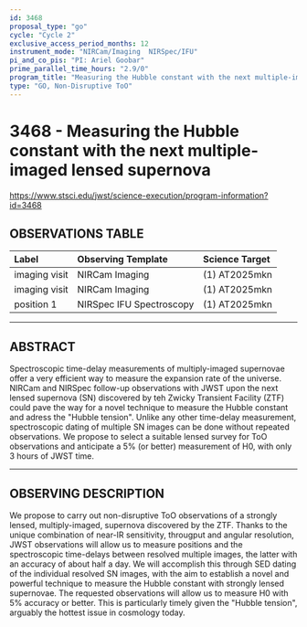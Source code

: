 ```yaml
---
id: 3468
proposal_type: "go"
cycle: "Cycle 2"
exclusive_access_period_months: 12
instrument_mode: "NIRCam/Imaging  NIRSpec/IFU"
pi_and_co_pis: "PI: Ariel Goobar"
prime_parallel_time_hours: "2.9/0"
program_title: "Measuring the Hubble constant with the next multiple-imaged lensed supernova"
type: "GO, Non-Disruptive ToO"
---
```

# 3468 - Measuring the Hubble constant with the next multiple-imaged lensed supernova
https://www.stsci.edu/jwst/science-execution/program-information?id=3468
## OBSERVATIONS TABLE
| Label          | Observing Template         | Science Target   |
| :------------- | :------------------------- | :--------------- |
| imaging visit  | NIRCam Imaging             | (1) AT2025mkn    |
| imaging visit  | NIRCam Imaging             | (1) AT2025mkn    |
| position 1     | NIRSpec IFU Spectroscopy   | (1) AT2025mkn    |

---

## ABSTRACT

Spectroscopic time-delay measurements of multiply-imaged supernovae offer a very efficient way to measure the expansion rate of the universe. NIRCam and NIRSpec follow-up observations with JWST upon the next lensed supernova (SN) discovered by teh Zwicky Transient Facility (ZTF) could pave the way for a novel technique to measure the Hubble constant and adress the "Hubble tension". Unlike any other time-delay measurement, spectroscopic dating of multiple SN images can be done without repeated observations. We propose to select a suitable lensed survey for ToO observations and anticipate a 5% (or better) measurement of H0, with only 3 hours of JWST time.

---

## OBSERVING DESCRIPTION

We propose to carry out non-disruptive ToO observations of a strongly lensed, multiply-imaged, supernova discovered by the ZTF. Thanks to the unique combination of near-IR sensitivity, througput and angular resolution, JWST observations will allow us to measure positions and the spectroscopic time-delays between resolved multiple images, the latter with an accuracy of about half a day. We will accomplish this through SED dating of the individual resolved SN images, with the aim to establish a novel and powerful technique to measure the Hubble constant with strongly lensed supernovae. The requested observations will allow us to measure H0 with 5% accuracy or better. This is particularly timely given the "Hubble tension", arguably the hottest issue in cosmology today.